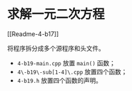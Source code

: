 # 求解一元二次方程

[[Readme-4-b17]]

将程序拆分成多个源程序和头文件。

- ``4-b19-main.cpp`` 放置 ``main()`` 函数；
- ``4\-b19\-sub[1-4]\.cpp`` 放置四个函数；
- ``4-b19.h`` 放置四个函数的声明。
